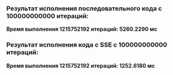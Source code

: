 ### Результат исполнения последовательного кода c 100000000000 итераций:
**Время выполнения 1215752192 итераций: 5260.2290 мс**

### Результат исполнения кода с SSE с 100000000000 итераций:
**Время выполнения 1215752192 итераций: 1252.6180 мс**